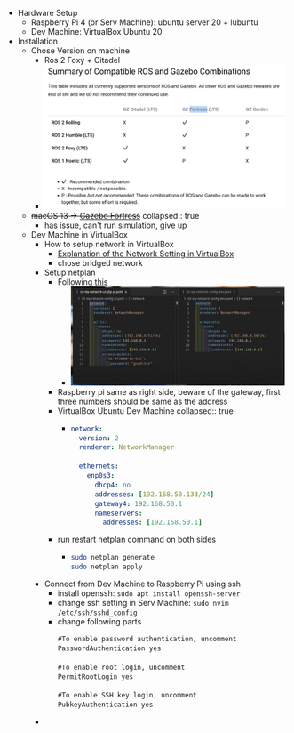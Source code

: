 - Hardware Setup
	- Raspberry Pi 4 (or Serv Machine): ubuntu server 20 + lubuntu
	- Dev Machine: VirtualBox Ubuntu 20
- Installation
	- Chose Version on machine
		- Ros 2 Foxy + Citadel
		- ![image.png](../assets/image_1685492561147_0.png)
	- ~~macOS 13 -> [Gazebo Fortress](https://gazebosim.org/docs/fortress)~~
	  collapsed:: true
		- has issue, can't run simulation, give up
	- Dev Machine in VirtualBox
		- How to setup network in VirtualBox
			- [Explanation of the Network Setting in VirtualBox](https://www.nakivo.com/blog/virtualbox-network-setting-guide/)
			- chose bridged network
		- Setup netplan
			- Following [this](https://youtu.be/NW97xLF7CYQ?t=403)
				- ![Screenshot 2023-06-08 at 5.04.15 AM.png](../assets/Screenshot_2023-06-08_at_5.04.15_AM_1686172553273_0.png)
			- Raspberry pi same as right side, beware of the gateway, first three numbers should be same as the address
			- VirtualBox Ubuntu Dev Machine
			  collapsed:: true
				- ```yaml 
				  network:
				    version: 2
				    renderer: NetworkManager
				  
				    ethernets:
				      enp0s3:
				        dhcp4: no
				        addresses: [192.168.50.133/24]
				        gateway4: 192.168.50.1
				        nameservers:
				          addresses: [192.168.50.1]
				  ```
			- run restart netplan command on both sides
				- ```bash
				  sudo netplan generate
				  sudo netplan apply
				  ```
		- Connect from Dev Machine to Raspberry Pi using ssh
			- install openssh: `sudo apt install openssh-server`
			- change ssh setting in Serv Machine: `sudo nvim /etc/ssh/sshd_config`
			- change following parts
			  ```txt
			  #To enable password authentication, uncomment
			  PasswordAuthentication yes
			  
			  #To enable root login, uncomment
			  PermitRootLogin yes
			  
			  #To enable SSH key login, uncomment
			  PubkeyAuthentication yes
			  ```
		-